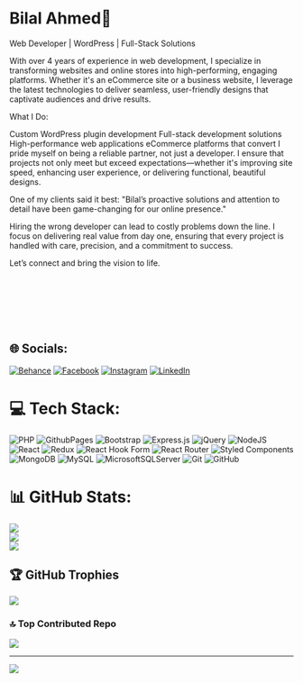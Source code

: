 # Bilal Ahmed💫
Web Developer | WordPress | Full-Stack Solutions

With over 4 years of experience in web development, I specialize in transforming websites and online stores into high-performing, engaging platforms. Whether it's an eCommerce site or a business website, I leverage the latest technologies to deliver seamless, user-friendly designs that captivate audiences and drive results.

What I Do:

Custom WordPress plugin development
Full-stack development solutions
High-performance web applications
eCommerce platforms that convert
I pride myself on being a reliable partner, not just a developer. I ensure that projects not only meet but exceed expectations—whether it's improving site speed, enhancing user experience, or delivering functional, beautiful designs.

One of my clients said it best: "Bilal’s proactive solutions and attention to detail have been game-changing for our online presence."

Hiring the wrong developer can lead to costly problems down the line. I focus on delivering real value from day one, ensuring that every project is handled with care, precision, and a commitment to success.

Let’s connect and bring the vision to life.<br><br><br><br><br><br><br>


## 🌐 Socials:
[![Behance](https://img.shields.io/badge/Behance-1769ff?logo=behance&logoColor=white)](https://behance.net/https://www.behance.net/bilalahmed182) [![Facebook](https://img.shields.io/badge/Facebook-%231877F2.svg?logo=Facebook&logoColor=white)](https://facebook.com/https://www.facebook.com/bilalahmed3510) [![Instagram](https://img.shields.io/badge/Instagram-%23E4405F.svg?logo=Instagram&logoColor=white)](https://instagram.com/https://www.instagram.com/bilal._.ahmedd) [![LinkedIn](https://img.shields.io/badge/LinkedIn-%230077B5.svg?logo=linkedin&logoColor=white)](https://linkedin.com/in/https://www.linkedin.com/in/bilal-ahmed3510/) 

# 💻 Tech Stack:
![PHP](https://img.shields.io/badge/php-%23777BB4.svg?style=for-the-badge&logo=php&logoColor=white) ![GithubPages](https://img.shields.io/badge/github%20pages-121013?style=for-the-badge&logo=github&logoColor=white) ![Bootstrap](https://img.shields.io/badge/bootstrap-%238511FA.svg?style=for-the-badge&logo=bootstrap&logoColor=white) ![Express.js](https://img.shields.io/badge/express.js-%23404d59.svg?style=for-the-badge&logo=express&logoColor=%2361DAFB) ![jQuery](https://img.shields.io/badge/jquery-%230769AD.svg?style=for-the-badge&logo=jquery&logoColor=white) ![NodeJS](https://img.shields.io/badge/node.js-6DA55F?style=for-the-badge&logo=node.js&logoColor=white) ![React](https://img.shields.io/badge/react-%2320232a.svg?style=for-the-badge&logo=react&logoColor=%2361DAFB) ![Redux](https://img.shields.io/badge/redux-%23593d88.svg?style=for-the-badge&logo=redux&logoColor=white) ![React Hook Form](https://img.shields.io/badge/React%20Hook%20Form-%23EC5990.svg?style=for-the-badge&logo=reacthookform&logoColor=white) ![React Router](https://img.shields.io/badge/React_Router-CA4245?style=for-the-badge&logo=react-router&logoColor=white) ![Styled Components](https://img.shields.io/badge/styled--components-DB7093?style=for-the-badge&logo=styled-components&logoColor=white) ![MongoDB](https://img.shields.io/badge/MongoDB-%234ea94b.svg?style=for-the-badge&logo=mongodb&logoColor=white) ![MySQL](https://img.shields.io/badge/mysql-4479A1.svg?style=for-the-badge&logo=mysql&logoColor=white) ![MicrosoftSQLServer](https://img.shields.io/badge/Microsoft%20SQL%20Server-CC2927?style=for-the-badge&logo=microsoft%20sql%20server&logoColor=white) ![Git](https://img.shields.io/badge/git-%23F05033.svg?style=for-the-badge&logo=git&logoColor=white) ![GitHub](https://img.shields.io/badge/github-%23121011.svg?style=for-the-badge&logo=github&logoColor=white)
# 📊 GitHub Stats:
![](https://github-readme-stats.vercel.app/api?username=bilal-ahmedd&theme=dark&hide_border=false&include_all_commits=true&count_private=true)<br/>
![](https://github-readme-streak-stats.herokuapp.com/?user=bilal-ahmedd&theme=dark&hide_border=false)<br/>
![](https://github-readme-stats.vercel.app/api/top-langs/?username=bilal-ahmedd&theme=dark&hide_border=false&include_all_commits=true&count_private=true&layout=compact)

## 🏆 GitHub Trophies
![](https://github-profile-trophy.vercel.app/?username=bilal-ahmedd&theme=radical&no-frame=false&no-bg=true&margin-w=4)

### 🔝 Top Contributed Repo
![](https://github-contributor-stats.vercel.app/api?username=bilal-ahmedd&limit=5&theme=dark&combine_all_yearly_contributions=true)

---
[![](https://visitcount.itsvg.in/api?id=bilal-ahmedd&icon=0&color=0)](https://visitcount.itsvg.in)

<!-- Proudly created with GPRM ( https://gprm.itsvg.in ) -->
